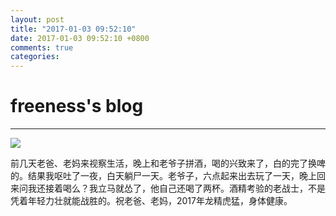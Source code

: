 ```yaml
---
layout: post
title: "2017-01-03 09:52:10"
date: 2017-01-03 09:52:10 +0800
comments: true
categories: 
---
```


# freeness's blog

----------

![](http://okqmqrbgo.bkt.clouddn.com/201701030952101.jpg)

>
前几天老爸、老妈来视察生活，晚上和老爷子拼酒，喝的兴致来了，白的完了换啤的。结果我呕吐了一夜，白天躺尸一天。老爷子，六点起来出去玩了一天，晚上回来问我还接着喝么？我立马就怂了，他自己还喝了两杯。酒精考验的老战士，不是凭着年轻力壮就能战胜的。祝老爸、老妈，2017年龙精虎猛，身体健康。